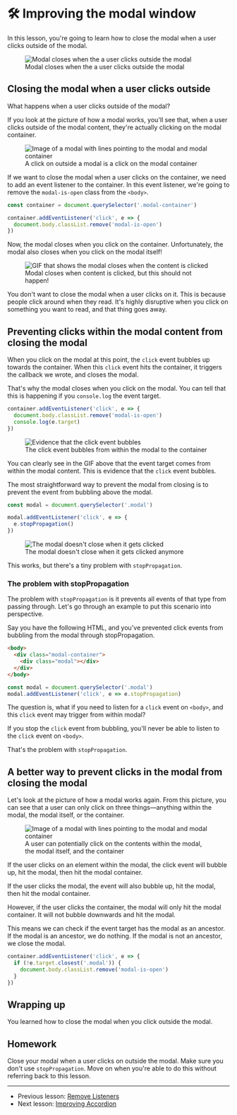 # 🛠 Improving the modal window

In this lesson, you're going to learn how to close the modal when a user clicks outside of the modal.

<figure>
  <img src="../../images/components/modal/events/close-on-container.gif" alt="Modal closes when the a user clicks outside the modal">
  <figcaption>Modal closes when the a user clicks outside the modal</figcaption>
</figure>

## Closing the modal when a user clicks outside

What happens when a user clicks outside of the modal?

If you look at the picture of how a modal works, you'll see that, when a user clicks outside of the modal content, they're actually clicking on the modal container.

<figure>
  <img src="../../images/components/modal/events/how-mod-works.png" alt="Image of a modal with lines pointing to the modal and modal container">
  <figcaption>A click on outside a modal is a click on the modal container</figcaption>
</figure>

If we want to close the modal when a user clicks on the container, we need to add an event listener to the container. In this event listener, we're going to remove the `modal-is-open` class from the `<body>`.

```js
const container = document.querySelector('.modal-container')

container.addEventListener('click', e => {
  document.body.classList.remove('modal-is-open')
})
```

Now, the modal closes when you click on the container. Unfortunately, the modal also closes when you click on the modal itself!

<figure>
  <img src="../../images/components/modal/events/close-on-content.gif" alt="GIF that shows the modal closes when the content is clicked">
  <figcaption>Modal closes when content is clicked, but this should not happen!</figcaption>
</figure>

You don't want to close the modal when a user clicks on it. This is because people click around when they read. It's highly disruptive when you click on something you want to read, and that thing goes away.

## Preventing clicks within the modal content from closing the modal

When you click on the modal at this point, the `click` event bubbles up towards the container. When this `click` event hits the container, it triggers the callback we wrote, and closes the modal.

That's why the modal closes when you click on the modal. You can tell that this is happening if you `console.log` the event target.

```js
container.addEventListener('click', e => {
  document.body.classList.remove('modal-is-open')
  console.log(e.target)
})
```

<figure>
  <img src="../../images/components/modal/events/bubble-evidence.gif" alt="Evidence that the click event bubbles">
  <figcaption>The click event bubbles from within the modal to the container</figcaption>
</figure>

You can clearly see in the GIF above that the event target comes from within the modal content. This is evidence that the `click` event bubbles.

The most straightforward way to prevent the modal from closing is to prevent the event from bubbling above the modal.

```js
const modal = document.querySelector('.modal')

modal.addEventListener('click', e => {
  e.stopPropagation()
})
```

<figure>
  <img src="../../images/components/modal/events/prevent-close.gif" alt="The modal doesn't close when it gets clicked">
  <figcaption aria-hidden>The modal doesn't close when it gets clicked anymore</figcaption>
</figure>

This works, but there's a tiny problem with `stopPropagation`.

### The problem with stopPropagation

The problem with `stopPropagation` is it prevents all events of that type from passing through. Let's go through an example to put this scenario into perspective.

Say you have the following HTML, and you've prevented click events from bubbling from the modal through stopPropagation.

```html
<body>
  <div class="modal-container">
    <div class="modal"></div>
  </div>
</body>
```

```js
const modal = document.querySelector('.modal')
modal.addEventListener('click', e => e.stopPropagation)
```

The question is, what if you need to listen for a `click` event on `<body>`, and this `click` event may trigger from within modal?

If you stop the `click` event from bubbling, you'll never be able to listen to the `click` event on `<body>`.

That's the problem with `stopPropagation`.

## A better way to prevent clicks in the modal from closing the modal

Let's look at the picture of how a modal works again. From this picture, you can see that a user can only click on three things—anything within the modal, the modal itself, or the container.

<figure>
  <img src="../../images/components/modal/events/how-mod-works.png" alt="Image of a modal with lines pointing to the modal and modal container">
  <figcaption>A user can potentially click on the contents within the modal, the modal itself, and the container</figcaption>
</figure>

If the user clicks on an element within the modal, the click event will bubble up, hit the modal, then hit the modal container.

If the user clicks the modal, the event will also bubble up, hit the modal, then hit the modal container.

However, if the user clicks the container, the modal will only hit the modal container. It will not bubble downwards and hit the modal.

This means we can check if the event target has the modal as an ancestor. If the modal is an ancestor, we do nothing. If the modal is not an ancestor, we close the modal.

```js
container.addEventListener('click', e => {
  if (!e.target.closest('.modal')) {
    document.body.classList.remove('modal-is-open')
  }
})
```

## Wrapping up

You learned how to close the modal when you click outside the modal.

## Homework

Close your modal when a user clicks on outside the modal. Make sure you don't use `stopPropagation`. Move on when you're able to do this without referring back to this lesson.

---

- Previous lesson: [Remove Listeners](05.remove-listeners.md)
- Next lesson: [Improving Accordion](07.improving-accordion.md)
